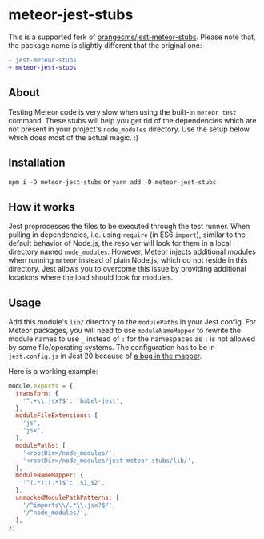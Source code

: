 # meteor-jest-stubs
This is a supported fork of [orangecms/jest-meteor-stubs](https://github.com/orangecms/jest-meteor-stubs). Please note that, the package name is slightly different that the original one:

```diff
- jest-meteor-stubs
+ meteor-jest-stubs
```

## About
Testing Meteor code is very slow when using the built-in `meteor test` command.
These stubs will help you get rid of the dependencies which are not present in
your project's `node_modules` directory. Use the setup below which does most of
the actual magic. :)

## Installation
`npm i -D meteor-jest-stubs` or `yarn add -D meteor-jest-stubs`

## How it works
Jest preprocesses the files to be executed through the test runner. When pulling
in dependencies, i.e. using `require` (in ES6 `import`), similar to the default
behavior of Node.js, the resolver will look for them in a local directory named
`node_modules`. However, Meteor injects additional modules when running `meteor`
instead of plain Node.js, which do not reside in this directory. Jest allows you
to overcome this issue by providing additional locations where the load should
look for modules.

## Usage
Add this module's `lib/` directory to the `modulePaths` in your Jest config.
For Meteor packages, you will need to use `moduleNameMapper` to rewrite the
module names to use `_` instead of `:` for the namespaces as `:` is not allowed
by some file/operating systems.
The configuration has to be in `jest.config.js` in Jest 20 because of
[a bug in the mapper](https://github.com/facebook/jest/issues/3716).

Here is a working example:

```javascript
module.exports = {
  transform: {
    '^.+\\.jsx?$': 'babel-jest',
  },
  moduleFileExtensions: [
    'js',
    'jsx',
  ],
  modulePaths: [
    '<rootDir>/node_modules/',
    '<rootDir>/node_modules/jest-meteor-stubs/lib/',
  ],
  moduleNameMapper: {
    '^(.*):(.*)$': '$1_$2',
  },
  unmockedModulePathPatterns: [
    '/^imports\\/.*\\.jsx?$/',
    '/^node_modules/',
  ],
};
```
